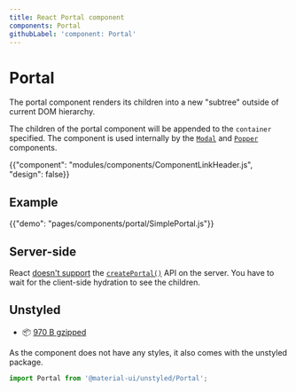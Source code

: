 ```yaml
---
title: React Portal component
components: Portal
githubLabel: 'component: Portal'
---
```


# Portal

<p class="description">The portal component renders its children into a new "subtree" outside of current DOM hierarchy.</p>

The children of the portal component will be appended to the `container` specified.
The component is used internally by the [`Modal`](/components/modal/) and [`Popper`](/components/popper/) components.

{{"component": "modules/components/ComponentLinkHeader.js", "design": false}}

## Example

{{"demo": "pages/components/portal/SimplePortal.js"}}

## Server-side

React [doesn't support](https://github.com/facebook/react/issues/13097) the [`createPortal()`](https://reactjs.org/docs/portals.html) API on the server.
You have to wait for the client-side hydration to see the children.

## Unstyled

- 📦 [970 B gzipped](https://bundlephobia.com/result?p=@material-ui/unstyled@next)

As the component does not have any styles, it also comes with the unstyled package.

```js
import Portal from '@material-ui/unstyled/Portal';
```
